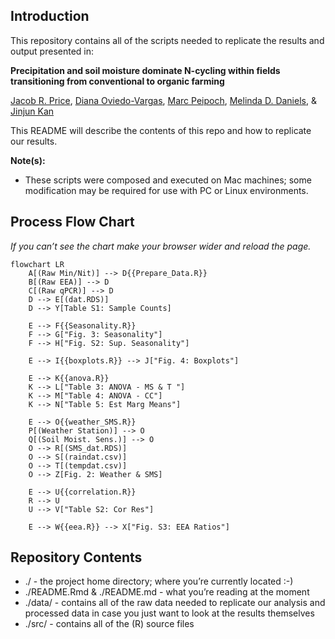 
<!-- README.md is generated from README.Rmd. Please edit that file -->

## Introduction

This repository contains all of the scripts needed to replicate the
results and output presented in:

**Precipitation and soil moisture dominate N-cycling within fields
transitioning from conventional to organic farming**

[Jacob R. Price](https://jacobrprice.github.io/), [Diana
Oviedo-Vargas](https://stroudcenter.org/people/oviedo-vargas/), [Marc
Peipoch](https://stroudcenter.org/people/peipoch/), [Melinda D.
Daniels](https://stroudcenter.org/people/daniels/), & [Jinjun
Kan](https://stroudcenter.org/people/kan/)

This README will describe the contents of this repo and how to replicate
our results.

**Note(s):**

- These scripts were composed and executed on Mac machines; some
  modification may be required for use with PC or Linux environments.

## Process Flow Chart

*If you can’t see the chart make your browser wider and reload the
page.*

<!-- Syntax: -->
<!-- https://mermaid.js.org/syntax/flowchart.html -->
<!-- live editor: -->
<!-- https://mermaid-js.github.io/mermaid-live-editor/ -->

``` mermaid
flowchart LR
    A[(Raw Min/Nit)] --> D{{Prepare_Data.R}}
    B[(Raw EEA)] --> D
    C[(Raw qPCR)] --> D
    D --> E[(dat.RDS)]
    D --> Y[Table S1: Sample Counts]
    
    E --> F{{Seasonality.R}} 
    F --> G["Fig. 3: Seasonality"]
    F --> H["Fig. S2: Sup. Seasonality"]
    
    E --> I{{boxplots.R}} --> J["Fig. 4: Boxplots"]

    E --> K{{anova.R}}
    K --> L["Table 3: ANOVA - MS & T "]
    K --> M["Table 4: ANOVA - CC"]
    K --> N["Table 5: Est Marg Means"]

    E --> O{{weather_SMS.R}}
    P[(Weather Station)] --> O 
    Q[(Soil Moist. Sens.)] --> O
    O --> R[(SMS_dat.RDS)]
    O --> S[(raindat.csv)]
    O --> T[(tempdat.csv)]
    O --> Z[Fig. 2: Weather & SMS]

    E --> U{{correlation.R}} 
    R --> U
    U --> V["Table S2: Cor Res"]

    E --> W{{eea.R}} --> X["Fig. S3: EEA Ratios"]
```

## Repository Contents

- ./ - the project home directory; where you’re currently located :-)  
- ./README.Rmd & ./README.md - what you’re reading at the moment  
- ./data/ - contains all of the raw data needed to replicate our
  analysis and processed data in case you just want to look at the
  results themselves  
- ./src/ - contains all of the (R) source files
